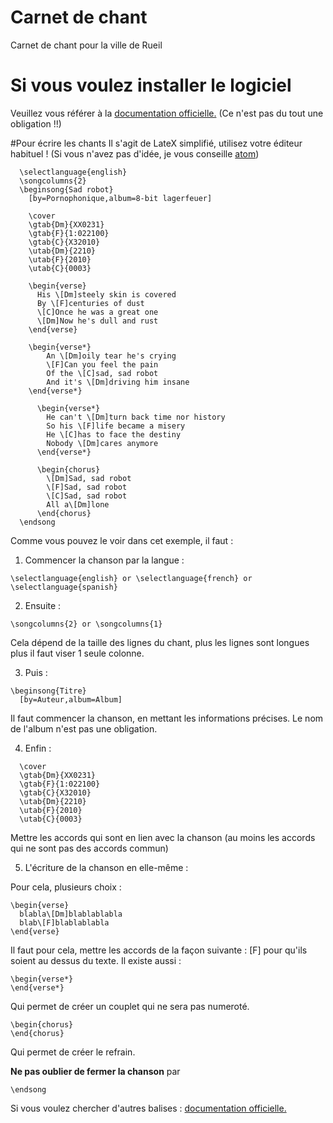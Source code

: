 # Carnet de chant
Carnet de chant pour la ville de Rueil
# Si vous voulez installer le logiciel
 Veuillez vous référer à la [documentation officielle.](http://patacrep.readthedocs.io/fr/latest/installation.html)
(Ce n'est pas du tout une obligation !!)

#Pour écrire les chants
Il s'agit de LateX simplifié, utilisez votre éditeur habituel ! (Si vous n'avez pas d'idée, je vous conseille [atom](https://atom.io/))

```
  \selectlanguage{english}
  \songcolumns{2}
  \beginsong{Sad robot}
    [by=Pornophonique,album=8-bit lagerfeuer]

    \cover
    \gtab{Dm}{XX0231}
    \gtab{F}{1:022100}
    \gtab{C}{X32010}
    \utab{Dm}{2210}
    \utab{F}{2010}
    \utab{C}{0003}

    \begin{verse}
      His \[Dm]steely skin is covered
      By \[F]centuries of dust
      \[C]Once he was a great one
      \[Dm]Now he's dull and rust
    \end{verse}

    \begin{verse*}
        An \[Dm]oily tear he's crying
        \[F]Can you feel the pain
        Of the \[C]sad, sad robot
        And it's \[Dm]driving him insane
    \end{verse*}

      \begin{verse*}
        He can't \[Dm]turn back time nor history
        So his \[F]life became a misery
        He \[C]has to face the destiny
        Nobody \[Dm]cares anymore
      \end{verse*}

      \begin{chorus}
        \[Dm]Sad, sad robot
        \[F]Sad, sad robot
        \[C]Sad, sad robot
        All a\[Dm]lone
      \end{chorus}
  \endsong
```

Comme vous pouvez le voir dans cet exemple, il faut :

1. Commencer la chanson par la langue :
```
\selectlanguage{english} or \selectlanguage{french} or \selectlanguage{spanish}
```
2. Ensuite :
```
\songcolumns{2} or \songcolumns{1}
```
Cela dépend de la taille des lignes du chant, plus les lignes sont longues plus il faut viser 1 seule colonne.

3. Puis :
```
\beginsong{Titre}
  [by=Auteur,album=Album]
```
Il faut commencer la chanson, en mettant les informations précises. Le nom de l'album n'est pas une obligation.

4. Enfin :
```
  \cover
  \gtab{Dm}{XX0231}
  \gtab{F}{1:022100}
  \gtab{C}{X32010}
  \utab{Dm}{2210}
  \utab{F}{2010}
  \utab{C}{0003}
```
Mettre les accords qui sont en lien avec la chanson (au moins les accords qui ne sont pas des accords commun)

5. L'écriture de la chanson en elle-même :

Pour cela, plusieurs choix :
```
\begin{verse}
  blabla\[Dm]blablablabla
  blab\[F]blablablabla
\end{verse}
```
Il faut pour cela, mettre les accords de la façon suivante : \[F] pour qu'ils soient au dessus du texte.
Il existe aussi :
```
\begin{verse*}
\end{verse*}
```
Qui permet de créer un couplet qui ne sera pas numeroté.

```
\begin{chorus}
\end{chorus}
```
Qui permet de créer le refrain.

**Ne pas oublier de fermer la chanson**
par
```
\endsong
```

Si vous voulez chercher d'autres balises : [documentation officielle.](http://patacrep.readthedocs.io/fr/latest/song/latex.html)
